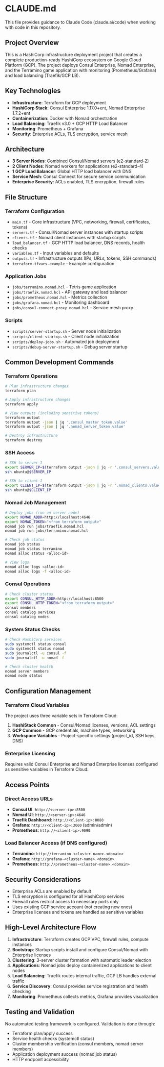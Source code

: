 # CLAUDE.md

This file provides guidance to Claude Code (claude.ai/code) when working with code in this repository.

## Project Overview

This is a HashiCorp infrastructure deployment project that creates a complete production-ready HashiCorp ecosystem on Google Cloud Platform (GCP). The project deploys Consul Enterprise, Nomad Enterprise, and the Terramino game application with monitoring (Prometheus/Grafana) and load balancing (Traefik/GCP LB).

## Key Technologies
- **Infrastructure**: Terraform for GCP deployment
- **HashiCorp Stack**: Consul Enterprise 1.17.0+ent, Nomad Enterprise 1.7.2+ent
- **Containerization**: Docker with Nomad orchestration
- **Load Balancing**: Traefik v3.0 + GCP HTTP Load Balancer
- **Monitoring**: Prometheus + Grafana
- **Security**: Enterprise ACLs, TLS encryption, service mesh

## Architecture

- **3 Server Nodes**: Combined Consul/Nomad servers (e2-standard-2)
- **2 Client Nodes**: Nomad workers for applications (e2-standard-4)
- **1 GCP Load Balancer**: Global HTTP load balancer with DNS
- **Service Mesh**: Consul Connect for secure service communication
- **Enterprise Security**: ACLs enabled, TLS encryption, firewall rules

## File Structure

### Terraform Configuration
- `main.tf` - Core infrastructure (VPC, networking, firewall, certificates, tokens)
- `servers.tf` - Consul/Nomad server instances with startup scripts
- `clients.tf` - Nomad client instances with startup scripts
- `load_balancer.tf` - GCP HTTP load balancer, DNS records, health checks
- `variables.tf` - Input variables and defaults
- `outputs.tf` - Infrastructure outputs (IPs, URLs, tokens, SSH commands)
- `terraform.tfvars.example` - Example configuration

### Application Jobs
- `jobs/terramino.nomad.hcl` - Tetris game application
- `jobs/traefik.nomad.hcl` - API gateway and load balancer
- `jobs/prometheus.nomad.hcl` - Metrics collection
- `jobs/grafana.nomad.hcl` - Monitoring dashboard
- `jobs/consul-connect-proxy.nomad.hcl` - Service mesh proxy

### Scripts
- `scripts/server-startup.sh` - Server node initialization
- `scripts/client-startup.sh` - Client node initialization
- `scripts/deploy-jobs.sh` - Automated job deployment
- `scripts/debug-server-startup.sh` - Debug server startup

## Common Development Commands

### Terraform Operations
```bash
# Plan infrastructure changes
terraform plan

# Apply infrastructure changes
terraform apply

# View outputs (including sensitive tokens)
terraform output
terraform output -json | jq '.consul_master_token.value'
terraform output -json | jq '.nomad_server_token.value'

# Destroy infrastructure
terraform destroy
```

### SSH Access
```bash
# SSH to server-1
export SERVER_IP=$(terraform output -json | jq -r '.consul_servers.value."server-1".public_ip')
ssh ubuntu@$SERVER_IP

# SSH to client-1
export CLIENT_IP=$(terraform output -json | jq -r '.nomad_clients.value."client-1".public_ip')
ssh ubuntu@$CLIENT_IP
```

### Nomad Job Management
```bash
# Deploy jobs (run on server node)
export NOMAD_ADDR=http://localhost:4646
export NOMAD_TOKEN="<from terraform output>"
nomad job run jobs/traefik.nomad.hcl
nomad job run jobs/terramino.nomad.hcl

# Check job status
nomad job status
nomad job status terramino
nomad alloc status <alloc-id>

# View logs
nomad alloc logs <alloc-id>
nomad alloc logs -f <alloc-id>
```

### Consul Operations
```bash
# Check cluster status
export CONSUL_HTTP_ADDR=http://localhost:8500
export CONSUL_HTTP_TOKEN="<from terraform output>"
consul members
consul catalog services
consul catalog nodes
```

### System Status Checks
```bash
# Check HashiCorp services
sudo systemctl status consul
sudo systemctl status nomad
sudo journalctl -u consul -f
sudo journalctl -u nomad -f

# Check cluster health
nomad server members
nomad node status
```

## Configuration Management

### Terraform Cloud Variables
The project uses three variable sets in Terraform Cloud:

1. **HashiStack Common** - Consul/Nomad licenses, versions, ACL settings
2. **GCP Common** - GCP credentials, machine types, networking
3. **Workspace Variables** - Project-specific settings (project_id, SSH keys, DNS)

### Enterprise Licensing
Requires valid Consul Enterprise and Nomad Enterprise licenses configured as sensitive variables in Terraform Cloud.

## Access Points

### Direct Access URLs
- **Consul UI**: `http://<server-ip>:8500`
- **Nomad UI**: `http://<server-ip>:4646`  
- **Traefik Dashboard**: `http://<client-ip>:8080`
- **Grafana**: `http://<client-ip>:3000` (admin/admin)
- **Prometheus**: `http://<client-ip>:9090`

### Load Balancer Access (if DNS configured)
- **Terramino**: `http://terramino-<cluster-name>.<domain>`
- **Grafana**: `http://grafana-<cluster-name>.<domain>`
- **Prometheus**: `http://prometheus-<cluster-name>.<domain>`

## Security Considerations

- Enterprise ACLs are enabled by default
- TLS encryption is configured for all HashiCorp services
- Firewall rules restrict access to necessary ports only
- Uses existing GCP service account (not creating new ones)
- Enterprise licenses and tokens are handled as sensitive variables

## High-Level Architecture Flow

1. **Infrastructure**: Terraform creates GCP VPC, firewall rules, compute instances
2. **Bootstrap**: Startup scripts install and configure Consul/Nomad with Enterprise licenses
3. **Clustering**: 3-server cluster formation with automatic leader election
4. **Applications**: Nomad jobs deploy containerized applications to client nodes
5. **Load Balancing**: Traefik routes internal traffic, GCP LB handles external traffic
6. **Service Discovery**: Consul provides service registration and health checking
7. **Monitoring**: Prometheus collects metrics, Grafana provides visualization

## Testing and Validation

No automated testing framework is configured. Validation is done through:
- Terraform plan/apply success
- Service health checks (systemctl status)
- Cluster membership verification (consul members, nomad server members)
- Application deployment success (nomad job status)
- HTTP endpoint accessibility